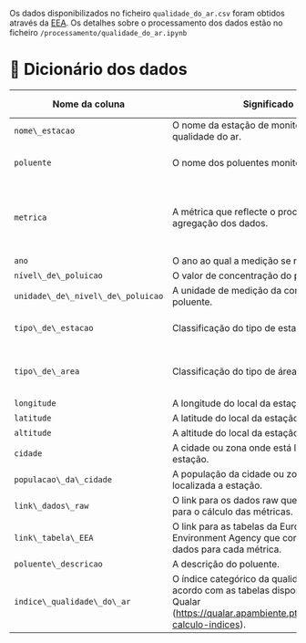 Os dados disponibilizados no ficheiro `qualidade_do_ar.csv` foram obtidos através da [EEA](https://discomap.eea.europa.eu/App/AirQualityStatistics/index.html?Country=Portugal). Os detalhes sobre o processamento dos dados estão no ficheiro `/processamento/qualidade_do_ar.ipynb`

# 📔 Dicionário dos dados

| Nome da coluna                     | Significado                                                                                                                                               | Possíveis valores                                             |
| ---------------------------------- | --------------------------------------------------------------------------------------------------------------------------------------------------------- | ------------------------------------------------------------- |
| `nome\_estacao`                    | O nome da estação de monitorização da qualidade do ar.                                                                                                    | Texto                                                         |
| `poluente`                         | O nome dos poluentes monitorizados.                                                                                                                       | Texto (NO2, SO2, PM10, PM2.5, O3)                             |
| `metrica`                          | A métrica que reflecte o processo de agregação dos dados.                                                                                                 | Texto (Média anual, Mínimo diário anual, Máximo diário anual) |
| `ano`                              | O ano ao qual a medição se refere.                                                                                                                        | Data (YYYY)                                                   |
| `nível\_de\_poluicao`              | O valor de concentração do poluente.                                                                                                                      | Decimal >= 0                                                  |
| `unidade\_de\_nivel\_de\_poluicao` | A unidade de medição da concentração do poluente.                                                                                                         | Texto (ug/m3)                                                 |
| `tipo\_de\_estacao`                | Classificação do tipo de estação                                                                                                                          | Texto (fundo, tráfego, industrial)                            |
| `tipo\_de\_area`                   | Classificação do tipo de área                                                                                                                             | Texto (urbano, suburbano, rural)                              |
| `longitude`                        | A longitude do local da estação.                                                                                                                          | Coordenadas                                                   |
| `latitude`                         | A latitude do local da estação.                                                                                                                           | Coordenadas                                                   |
| `altitude`                         | A altitude do local da estação.                                                                                                                           | Decimal >= 0                                                  |
| `cidade`                           | A cidade ou zona onde está localizada a estação.                                                                                                          | Texto                                                         |
| `populacao\_da\_cidade`            | A população da cidade ou zona onde está localizada a estação.                                                                                             | Inteiro >=0                                                   |
| `link\_dados\_raw`                 | O link para os dados raw que são utilizados para o cálculo das métricas.                                                                                  | Link                                                          |
| `link\_tabela\_EEA`                | O link para as tabelas da European Environment Agency que correspondem aos dados para cada métrica.                                                       | Link                                                          |
| `poluente\_descricao`              | A descrição do poluente.                                                                                                                                  | Texto                                                         |
| `indice\_qualidade\_do\_ar`        | O índice categórico da qualidade do ar, de acordo com as tabelas disponibilizadas pela Qualar (https://qualar.apambiente.pt/node/metodo-calculo-indices). | Texto (Fraco, Médio, Bom, Muito Bom)                          |
